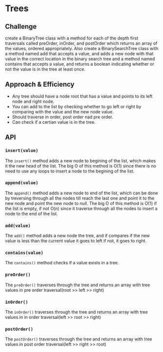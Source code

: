 # Trees

## Challenge

create a BinaryTree class with a method for each of the depth first traversals called preOrder, inOrder, and postOrder which returns an array of the values, ordered appropriately. Also create a BinarySearchTree class
with a method named add that accepts a value, and adds a new node with that value in the correct location in the binary search tree and a method named contains that accepts a value, and returns a boolean indicating whether or not the value is in the tree at least once.

## Approach & Efficiency

* Any tree should have a node root that has a value and points to its left node and right node.
* You can add to the list by checking whether to go left or right by comparing with the value and the new node value.
* Should traverse in order, post order nad pre order.
* Can check if a certian value is in the tree.

## API

### `insert(value)`

The `insert()` method adds a new node to begining of the list, which makes it the new head of the list. The big O of this method is O(1) since there is no need to use any loops to insert a node to the begining of the list.

### `append(value)`

The `append()` method adds a new node to end of the list, which can be done by treversing through all the nodes till reach the last one and point it to the new node and point the new node to null. The big O of this method is O(1) if the list is empty, if not O(n) since it traverse through all the nodes  to insert a node to the end of the list.

### `add(value)`

The `add()` method adds a new node the tree, and if compares if the new value is less than the current value it goes to left if not, it goes to right.

### `contains(value)`

The `contains()` method checks if a value exists in a tree.

### `preOrder()`

The `preOrder()` traverses through the tree and returns an array with tree values in pre order traversal(root >> left >> right)

### `inOrder()`

The `inOrder()` traverses through the tree and returns an array with tree values in in order traversal(left >> root >> right)

### `postOrder()`

The `postOrder()` traverses through the tree and returns an array with tree values in post order traversal(left >> right >> root)


